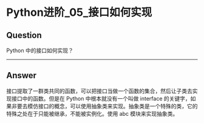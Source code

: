 # Python进阶_05_接口如何实现


## Question
Python 中的接口如何实现？

----

## Answer
接口提取了一群类共同的函数，可以把接口当做一个函数的集合，然后让子类去实现接口中的函数。但是在 Python 中根本就没有一个叫做 interface 的关键字，如果非要去模仿接口的概念，可以使用抽象类来实现。抽象类是一个特殊的类，它的特殊之处在于只能被继承，不能被实例化。使用 abc 模块来实现抽象类。